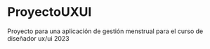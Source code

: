 # ProyectoUXUI
Proyecto para una aplicación de gestión menstrual para el curso de diseñador ux/ui 2023
